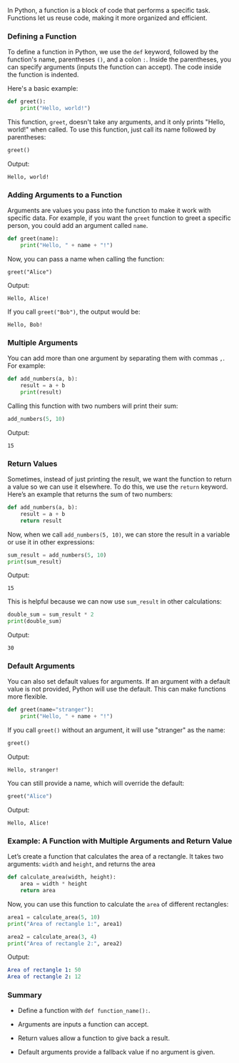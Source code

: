 In Python, a function is a block of code that performs a specific task. Functions let us reuse code, making it more organized and efficient.

### Defining a Function
To define a function in Python, we use the `def` keyword, followed by the function's name, parentheses `()`, and a colon `:`. Inside the parentheses, you can specify arguments (inputs the function can accept). The code inside the function is indented.

Here's a basic example:
```python
def greet():
    print("Hello, world!")
```

This function, `greet`, doesn't take any arguments, and it only prints "Hello, world!" when called. To use this function, just call its name followed by parentheses:
```python
greet()
```

Output:
```
Hello, world!
```

### Adding Arguments to a Function
Arguments are values you pass into the function to make it work with specific data. For example, if you want the `greet` function to greet a specific person, you could add an argument called `name`.

```python
def greet(name):
    print("Hello, " + name + "!")
```

Now, you can pass a name when calling the function:
```pyhton
greet("Alice")
```

Output:
```
Hello, Alice!
```

If you call `greet("Bob")`, the output would be:
```
Hello, Bob!
```

### Multiple Arguments

You can add more than one argument by separating them with commas `,`. For example:
```python
def add_numbers(a, b):
    result = a + b
    print(result)
```
Calling this function with two numbers will print their sum:
```python
add_numbers(5, 10)
```

Output:
```
15
```
### Return Values
Sometimes, instead of just printing the result, we want the function to return a value so we can use it elsewhere. To do this, we use the `return` keyword. Here’s an example that returns the sum of two numbers:
```python
def add_numbers(a, b):
    result = a + b
    return result
```
Now, when we call `add_numbers(5, 10)`, we can store the result in a variable or use it in other expressions:
```python
sum_result = add_numbers(5, 10)
print(sum_result)
```
Output:
```
15
```
This is helpful because we can now use `sum_result` in other calculations:
```python
double_sum = sum_result * 2
print(double_sum)
```
Output:
```
30
```
### Default Arguments
You can also set default values for arguments. If an argument with a default value is not provided, Python will use the default. This can make functions more flexible.
```python
def greet(name="stranger"):
    print("Hello, " + name + "!")
```
If you call `greet()` without an argument, it will use "stranger" as the name:
```python
greet()
```
Output:
```
Hello, stranger!
```

You can still provide a name, which will override the default:
```python
greet("Alice")
```
Output:
```
Hello, Alice!
```
### Example: A Function with Multiple Arguments and Return Value
Let’s create a function that calculates the area of a rectangle. It takes two arguments: `width` and `height`, and returns the area
```python
def calculate_area(width, height):
    area = width * height
    return area
```
Now, you can use this function to calculate the `area` of different rectangles:
```python
area1 = calculate_area(5, 10)
print("Area of rectangle 1:", area1)

area2 = calculate_area(3, 4)
print("Area of rectangle 2:", area2)
```
Output:
```yaml
Area of rectangle 1: 50
Area of rectangle 2: 12
```
### Summary
* Define a function with `def function_name():`.

* Arguments are inputs a function can accept.

* Return values allow a function to give back a result.

* Default arguments provide a fallback value if no argument is given.